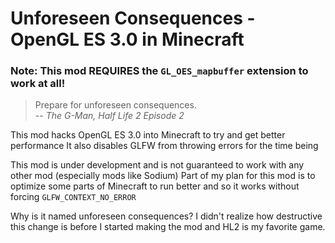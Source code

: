 # Unforeseen Consequences - OpenGL ES 3.0 in Minecraft
### Note: This mod REQUIRES the `GL_OES_mapbuffer` extension to work at all!

> Prepare for unforeseen consequences.  
> -- <cite>The G-Man, Half Life 2 Episode 2</cite>

This mod hacks OpenGL ES 3.0 into Minecraft to try and get better performance
It also disables GLFW from throwing errors for the time being

This mod is under development and is not guaranteed to work with any other mod (especially mods like Sodium)
Part of my plan for this mod is to optimize some parts of Minecraft to run better and so it works without forcing `GLFW_CONTEXT_NO_ERROR`

Why is it named unforeseen consequences? I didn't realize how destructive this change is before I started making the mod and HL2 is my favorite game. 
